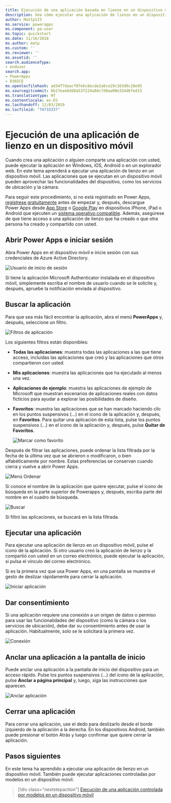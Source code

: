 ```yaml
---
title: Ejecución de una aplicación basada en lienzo en un dispositivo móvil | Microsoft Docs
description: Vea cómo ejecutar una aplicación de lienzo en un dispositivo móvil.
author: Mattp123
ms.service: powerapps
ms.component: pa-user
ms.topic: quickstart
ms.date: 11/16/2018
ms.author: matp
ms.custom: ''
ms.reviewer: ''
ms.assetid: ''
search.audienceType:
- enduser
search.app:
- PowerApps
- D365CE
ms.openlocfilehash: ad34f7daacf07ebc8ecde2a8ce29c163d0c28e95
ms.sourcegitcommit: 6b27eae6dd8a53f224a8dc7d0aa00e334d6fed15
ms.translationtype: HT
ms.contentlocale: es-ES
ms.lasthandoff: 12/03/2019
ms.locfileid: "74733337"
---
```

# <a name="run-a-canvas-app-on-a-mobile-device"></a>Ejecución de una aplicación de lienzo en un dispositivo móvil
Cuando crea una aplicación o alguien comparte una aplicación con usted, puede ejecutar la aplicación en Windows, iOS, Android o en un explorador web. En este tema aprenderá a ejecutar una aplicación de lienzo en un dispositivo móvil. Las aplicaciones que se ejecutan en un dispositivo móvil pueden aprovechar las funcionalidades del dispositivo, como los servicios de ubicación y la cámara.

Para seguir este procedimiento, si no está registrado en Power Apps, [regístrese gratuitamente](https://make.powerapps.com/signup?redirect=marketing&email=) antes de empezar y, después, descargue Power Apps desde [App Store](https://itunes.apple.com/app/powerapps/id1047318566?mt=8) o [Google Play](https://play.google.com/store/apps/details?id=com.microsoft.msapps) en dispositivos iPhone, iPad o Android que ejecuten un [sistema operativo compatible](../maker/canvas-apps/limits-and-config.md). Además, asegúrese de que tiene acceso a una aplicación de lienzo que ha creado o que otra persona ha creado y compartido con usted.

## <a name="open-power-apps-and-sign-in"></a>Abrir Power Apps e iniciar sesión
Abra Power Apps en el dispositivo móvil e inicie sesión con sus credenciales de Azure Active Directory.

![Usuario de inicio de sesión](./media/run-app-client/run-client-login.png)

Si tiene la aplicación Microsoft Authenticator instalada en el dispositivo móvil, simplemente escriba el nombre de usuario cuando se le solicite y, después, apruebe la notificación enviada al dispositivo.

## <a name="find-the-app"></a>Buscar la aplicación
Para que sea más fácil encontrar la aplicación, abra el menú **PowerApps** y, después, seleccione un filtro.

![Filtros de aplicación](./media/run-app-client/filter-menu.png)

Los siguientes filtros están disponibles:

* **Todas las aplicaciones**: muestra todas las aplicaciones a las que tiene acceso, incluidas las aplicaciones que creó y las aplicaciones que otros compartieron con usted.

* **Mis aplicaciones**: muestra las aplicaciones que ha ejecutado al menos una vez.

* **Aplicaciones de ejemplo**: muestra las aplicaciones de ejemplo de Microsoft que muestran escenarios de aplicaciones reales con datos ficticios para ayudar a explorar las posibilidades de diseño.

* **Favoritos**: muestra las aplicaciones que se han marcado haciendo clic en los puntos suspensivos (...) en el icono de la aplicación y, después, en **Favoritos**. Para quitar una aplicación de esta lista, pulse los puntos suspensivos (...) en el icono de la aplicación y, después, pulse **Quitar de Favoritos**.

    ![Marcar como favorito](./media/run-app-client/favorite.png)

Después de filtrar las aplicaciones, puede ordenar la lista filtrada por la fecha de la última vez que se abrieron o modificaron, o bien alfabéticamente por nombre. Estas preferencias se conservan cuando cierra y vuelve a abrir Power Apps.

![Menú Ordenar](./media/run-app-client/sort-menu.png)

Si conoce el nombre de la aplicación que quiere ejecutar, pulse el icono de búsqueda en la parte superior de Powerapps y, después, escriba parte del nombre en el cuadro de búsqueda.

![Buscar](./media/run-app-client/search.png)

Si filtró las aplicaciones, se buscará en la lista filtrada.

## <a name="run-an-app"></a>Ejecutar una aplicación
Para ejecutar una aplicación de lienzo en un dispositivo móvil, pulse el icono de la aplicación. Si otro usuario creó la aplicación de lienzo y la compartió con usted en un correo electrónico, puede ejecutar la aplicación, si pulsa el vínculo del correo electrónico.

Si es la primera vez que usa Power Apps, en una pantalla se muestra el gesto de deslizar rápidamente para cerrar la aplicación.

![Iniciar aplicación](./media/run-app-client/run-client-app.png)

## <a name="give-consent"></a>Dar consentimiento
Si una aplicación requiere una conexión a un origen de datos o permiso para usar las funcionalidades del dispositivo (como la cámara o los servicios de ubicación), debe dar su consentimiento antes de usar la aplicación. Habitualmente, solo se le solicitará la primera vez.

![Conexión](./media/run-app-client/app-connection.png)

## <a name="pin-an-app-to-the-home-screen"></a>Anclar una aplicación a la pantalla de inicio
Puede anclar una aplicación a la pantalla de inicio del dispositivo para un acceso rápido. Pulse los puntos suspensivos (...) del icono de la aplicación, pulse **Anclar a página principal** y, luego, siga las instrucciones que aparecen.

![Anclar aplicación](./media/run-app-client/run-client-pin.png)

## <a name="close-an-app"></a>Cerrar una aplicación
Para cerrar una aplicación, use el dedo para deslizarlo desde el borde izquierdo de la aplicación a la derecha. En los dispositivos Android, también puede presionar el botón Atrás y luego confirmar que quiere cerrar la aplicación.

## <a name="next-steps"></a>Pasos siguientes
En este tema ha aprendido a ejecutar una aplicación de lienzo en un dispositivo móvil. También puede ejecutar aplicaciones controladas por modelos en un dispositivo móvil.

> [!div class="nextstepaction"]
> [Ejecución de una aplicación controlada por modelos en un dispositivo móvil](run-app-client-model-driven.md)
